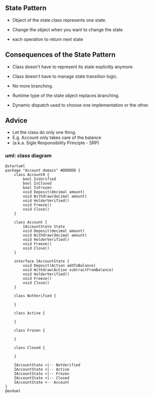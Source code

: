 ## State Pattern
* Object of the state class represents one state.
* Change the object when you want to change the state

* each operation to return next state

## Consequences of the State Pattern
* Class doesn't have to represent its state explicitly anymore.
* Class doesn't have to manage state transition logic.

* No more branching.
* Runtime type of the state object replaces branching.
* Dynamic dispatch used to choose one implementation or the other.

## Advice
* Let the class do only one thing.
* E.g. Account only takes care of the balance
* (a.k.a. Sigle Responsibility Principle - SRP)


### uml: class diagram
```plantuml
@startuml
package "Account domain" #DDDDDD {
    class Account0 {
        bool IsVerified
        bool IsClosed
        bool IsFrozen
        void Deposit(decimal amount)
        void Withdraw(decimal amount)
        void HolderVerified()
        void Freeze()
        void Close()
    }

    class Account {
        IAccountState State
        void Deposit(decimal amount)
        void Withdraw(decimal amount)
        void HolderVerified()
        void Freeze()
        void Close()
    }

    interface IAccountState {
        void Deposit(Action addToBalance)
        void Withdraw(Action subtractFromBalance)
        void HolderVerified()
        void Freeze()
        void Close()
    }

    class NotVerified {

    }

    class Active {

    }

    class Frozen {

    }

    class Closed {

    }

    IAccountState <|-- NotVerified
    IAccountState <|-- Active
    IAccountState <|-- Frozen
    IAccountState <|-- Closed
    IAccountState <-- Account
}
@enduml
```